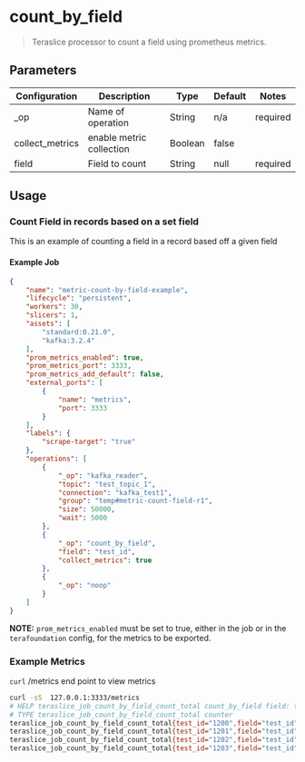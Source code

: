 # count_by_field

> Teraslice processor to count a field using prometheus metrics.

## Parameters

|  Configuration   | Description                 |  Type   | Default          | Notes     |
|------------------|-----------------------------|---------|------------------|-----------|
| _op              | Name of operation           | String  | n/a              | required  |
| collect_metrics  | enable metric collection    | Boolean | false            |           |
| field            | Field to count              | String  | null             | required  |

## Usage

### Count Field in records based on a set field

This is an example of counting a field in a record based off a given field

#### Example Job

```json
{
    "name": "metric-count-by-field-example",
    "lifecycle": "persistent",
    "workers": 30,
    "slicers": 1,
    "assets": [
        "standard:0.21.0",
        "kafka:3.2.4"
    ],
    "prom_metrics_enabled": true,
    "prom_metrics_port": 3333,
    "prom_metrics_add_default": false,
    "external_ports": [
        {
            "name": "metrics",
            "port": 3333
        }
    ],
    "labels": {
        "scrape-target": "true"
    },
    "operations": [
        {
            "_op": "kafka_reader",
            "topic": "test_topic_1",
            "connection": "kafka_test1",
            "group": "temp#metric-count-field-r1",
            "size": 50000,
            "wait": 5000
        },
        {
            "_op": "count_by_field",
            "field": "test_id",
            "collect_metrics": true
        },
        {
            "_op": "noop"
        }
    ]
}
```
**NOTE:** `prom_metrics_enabled` must be set to true, either in the job or in the `terafoundation` config, for the metrics to be exported.

### Example Metrics

`curl` /metrics end point to view metrics

```bash
curl -sS  127.0.0.1:3333/metrics
# HELP teraslice_job_count_by_field_count_total count_by_field field: test_id count
# TYPE teraslice_job_count_by_field_count_total counter
teraslice_job_count_by_field_count_total{test_id="1200",field="test_id",op_name="count_by_field",ex_id="a9999999-aaaa-9999-aaaa-99999999990",job_id="b9999999-bbbb-9999-bbbb-9999999999",job_name="metric-count-by-field-example",name="teraslice-test1",pod_name="ts-wkr-metric-count-by-field-example-bbbb"} 5002
teraslice_job_count_by_field_count_total{test_id="1201",field="test_id",op_name="count_by_field",ex_id="a9999999-aaaa-9999-aaaa-99999999990",job_id="b9999999-bbbb-9999-bbbb-9999999999",job_name="metric-count-by-field-example",name="teraslice-test1",pod_name="ts-wkr-metric-count-by-field-example-bbbb"} 5200
teraslice_job_count_by_field_count_total{test_id="1202",field="test_id",op_name="count_by_field",ex_id="a9999999-aaaa-9999-aaaa-99999999990",job_id="b9999999-bbbb-9999-bbbb-9999999999",job_name="metric-count-by-field-example",name="teraslice-test1",pod_name="ts-wkr-metric-count-by-field-example-bbbb"} 4896
teraslice_job_count_by_field_count_total{test_id="1203",field="test_id",op_name="count_by_field",ex_id="a9999999-aaaa-9999-aaaa-99999999990",job_id="b9999999-bbbb-9999-bbbb-9999999999",job_name="metric-count-by-field-example",name="teraslice-test1",pod_name="ts-wkr-metric-count-by-field-example-bbbb"} 5103
```
